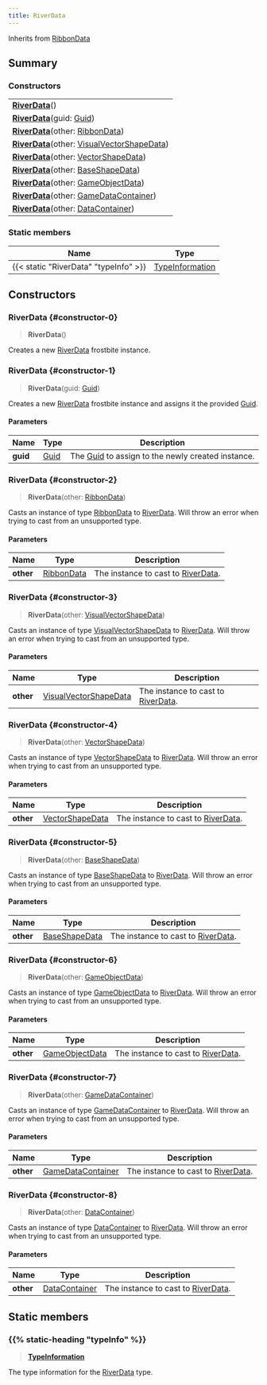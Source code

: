 ```yaml
---
title: RiverData
---
```


Inherits from [RibbonData](/vext/ref/fb/ribbondata)

## Summary

### Constructors

|  |
| --- |
| **[RiverData](#constructor-0)**() |
| **[RiverData](#constructor-1)**(guid: [Guid](/vext/ref/shared/type/guid)) |
| **[RiverData](#constructor-2)**(other: [RibbonData](/vext/ref/fb/ribbondata)) |
| **[RiverData](#constructor-3)**(other: [VisualVectorShapeData](/vext/ref/fb/visualvectorshapedata)) |
| **[RiverData](#constructor-4)**(other: [VectorShapeData](/vext/ref/fb/vectorshapedata)) |
| **[RiverData](#constructor-5)**(other: [BaseShapeData](/vext/ref/fb/baseshapedata)) |
| **[RiverData](#constructor-6)**(other: [GameObjectData](/vext/ref/fb/gameobjectdata)) |
| **[RiverData](#constructor-7)**(other: [GameDataContainer](/vext/ref/fb/gamedatacontainer)) |
| **[RiverData](#constructor-8)**(other: [DataContainer](/vext/ref/shared/type/datacontainer)) |

### Static members

| Name | Type |
| ---- | ---- |
| {{< static "RiverData" "typeInfo" >}} | [TypeInformation](/vext/ref/shared/type/typeinformation) |

## Constructors

### RiverData {#constructor-0}

> **RiverData**()

Creates a new [RiverData](/vext/ref/fb/riverdata) frostbite instance.

### RiverData {#constructor-1}

> **RiverData**(guid: [Guid](/vext/ref/shared/type/guid))

Creates a new [RiverData](/vext/ref/fb/riverdata) frostbite instance and assigns it the provided [Guid](/vext/ref/shared/type/guid).

#### Parameters

| Name | Type | Description |
| ---- | ---- | ----------- |
| **guid** | [Guid](/vext/ref/shared/type/guid) | The [Guid](/vext/ref/shared/type/guid) to assign to the newly created instance. |

### RiverData {#constructor-2}

> **RiverData**(other: [RibbonData](/vext/ref/fb/ribbondata))

Casts an instance of type [RibbonData](/vext/ref/fb/ribbondata) to [RiverData](/vext/ref/fb/riverdata). Will throw an error when trying to cast from an unsupported type.

#### Parameters

| Name | Type | Description |
| ---- | ---- | ----------- |
| **other** | [RibbonData](/vext/ref/fb/ribbondata) | The instance to cast to [RiverData](/vext/ref/fb/riverdata). |

### RiverData {#constructor-3}

> **RiverData**(other: [VisualVectorShapeData](/vext/ref/fb/visualvectorshapedata))

Casts an instance of type [VisualVectorShapeData](/vext/ref/fb/visualvectorshapedata) to [RiverData](/vext/ref/fb/riverdata). Will throw an error when trying to cast from an unsupported type.

#### Parameters

| Name | Type | Description |
| ---- | ---- | ----------- |
| **other** | [VisualVectorShapeData](/vext/ref/fb/visualvectorshapedata) | The instance to cast to [RiverData](/vext/ref/fb/riverdata). |

### RiverData {#constructor-4}

> **RiverData**(other: [VectorShapeData](/vext/ref/fb/vectorshapedata))

Casts an instance of type [VectorShapeData](/vext/ref/fb/vectorshapedata) to [RiverData](/vext/ref/fb/riverdata). Will throw an error when trying to cast from an unsupported type.

#### Parameters

| Name | Type | Description |
| ---- | ---- | ----------- |
| **other** | [VectorShapeData](/vext/ref/fb/vectorshapedata) | The instance to cast to [RiverData](/vext/ref/fb/riverdata). |

### RiverData {#constructor-5}

> **RiverData**(other: [BaseShapeData](/vext/ref/fb/baseshapedata))

Casts an instance of type [BaseShapeData](/vext/ref/fb/baseshapedata) to [RiverData](/vext/ref/fb/riverdata). Will throw an error when trying to cast from an unsupported type.

#### Parameters

| Name | Type | Description |
| ---- | ---- | ----------- |
| **other** | [BaseShapeData](/vext/ref/fb/baseshapedata) | The instance to cast to [RiverData](/vext/ref/fb/riverdata). |

### RiverData {#constructor-6}

> **RiverData**(other: [GameObjectData](/vext/ref/fb/gameobjectdata))

Casts an instance of type [GameObjectData](/vext/ref/fb/gameobjectdata) to [RiverData](/vext/ref/fb/riverdata). Will throw an error when trying to cast from an unsupported type.

#### Parameters

| Name | Type | Description |
| ---- | ---- | ----------- |
| **other** | [GameObjectData](/vext/ref/fb/gameobjectdata) | The instance to cast to [RiverData](/vext/ref/fb/riverdata). |

### RiverData {#constructor-7}

> **RiverData**(other: [GameDataContainer](/vext/ref/fb/gamedatacontainer))

Casts an instance of type [GameDataContainer](/vext/ref/fb/gamedatacontainer) to [RiverData](/vext/ref/fb/riverdata). Will throw an error when trying to cast from an unsupported type.

#### Parameters

| Name | Type | Description |
| ---- | ---- | ----------- |
| **other** | [GameDataContainer](/vext/ref/fb/gamedatacontainer) | The instance to cast to [RiverData](/vext/ref/fb/riverdata). |

### RiverData {#constructor-8}

> **RiverData**(other: [DataContainer](/vext/ref/shared/type/datacontainer))

Casts an instance of type [DataContainer](/vext/ref/shared/type/datacontainer) to [RiverData](/vext/ref/fb/riverdata). Will throw an error when trying to cast from an unsupported type.

#### Parameters

| Name | Type | Description |
| ---- | ---- | ----------- |
| **other** | [DataContainer](/vext/ref/shared/type/datacontainer) | The instance to cast to [RiverData](/vext/ref/fb/riverdata). |

## Static members

### {{% static-heading "typeInfo" %}}

> **[TypeInformation](/vext/ref/shared/type/typeinformation)**

The type information for the [RiverData](/vext/ref/fb/riverdata) type.

